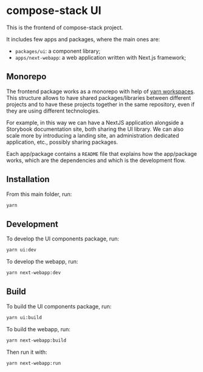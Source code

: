 # compose-stack UI

This is the frontend of compose-stack project.

It includes few apps and packages, where the main ones are:

- `packages/ui`: a component library;
- `apps/next-webapp`: a web application written with Next.js framework;

## Monorepo

The frontend package works as a monorepo with help of
[yarn workspaces](https://yarnpkg.com/features/workspaces).
This structure allows to have shared packages/libraries between
different projects and to have these projects together in the same
repository, even if they are using different technologies.

For example, in this way we can have a NextJS application alongside
a Storybook documentation site, both sharing the UI library.
We can also scale more by introducing a landing site, an administration
dedicated application, etc., possibly sharing packages.

Each app/package contains a `README` file that explains how the
app/package works, which are the dependencies and which is the development
flow.

## Installation

From this main folder, run:

```bash
yarn
```

## Development

To develop the UI components package, run:

```bash
yarn ui:dev
```

To develop the webapp, run:

```bash
yarn next-webapp:dev
```

## Build

To build the UI components package, run:

```bash
yarn ui:build
```

To build the webapp, run:

```bash
yarn next-webapp:build
```

Then run it with:

```bash
yarn next-webapp:run
```
